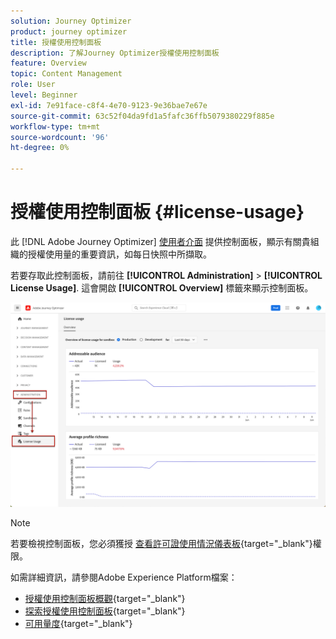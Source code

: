 ```yaml
---
solution: Journey Optimizer
product: journey optimizer
title: 授權使用控制面板
description: 了解Journey Optimizer授權使用控制面板
feature: Overview
topic: Content Management
role: User
level: Beginner
exl-id: 7e91face-c8f4-4e70-9123-9e36bae7e67e
source-git-commit: 63c52f04da9fd1a5fafc36ffb5079380229f885e
workflow-type: tm+mt
source-wordcount: '96'
ht-degree: 0%

---
```


# 授權使用控制面板 {#license-usage}

此 [!DNL Adobe Journey Optimizer] [使用者介面](../start/user-interface.md) 提供控制面板，顯示有關貴組織的授權使用量的重要資訊，如每日快照中所擷取。

若要存取此控制面板，請前往 **[!UICONTROL Administration]** > **[!UICONTROL License Usage]**. 這會開啟 **[!UICONTROL Overview]** 標籤來顯示控制面板。

![](assets/license-usage-dashboard.png)

>[!NOTE]
>
>若要檢視控制面板，您必須獲授 [查看許可證使用情況儀表板](https://experienceleague.adobe.com/docs/experience-platform/dashboards/permissions.html?lang=en#available-permissions){target=&quot;_blank&quot;}權限。

如需詳細資訊，請參閱Adobe Experience Platform檔案：

* [授權使用控制面板概觀](https://experienceleague.adobe.com/docs/experience-platform/dashboards/guides/license-usage.html){target=&quot;_blank&quot;}
* [探索授權使用控制面板](https://experienceleague.adobe.com/docs/experience-platform/dashboards/guides/license-usage.html#exploring-the-license-usage-dashboard){target=&quot;_blank&quot;}
* [可用量度](https://experienceleague.adobe.com/docs/experience-platform/dashboards/guides/license-usage.html#available-metrics){target=&quot;_blank&quot;}
